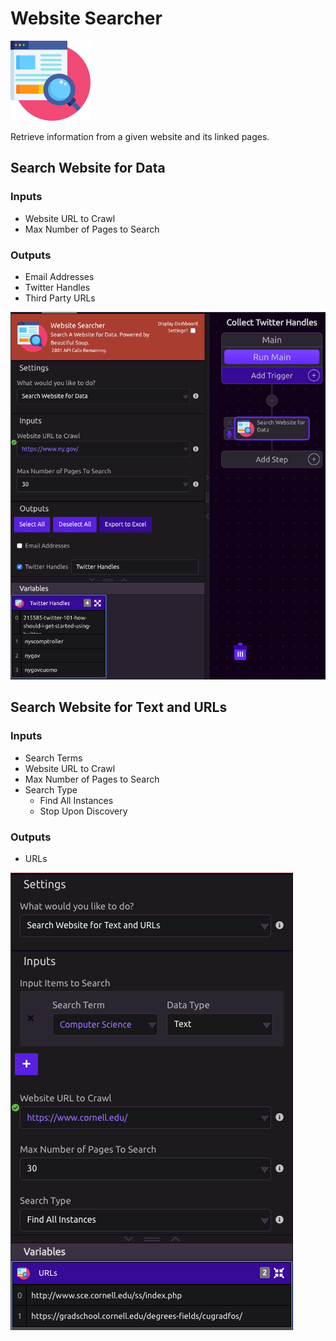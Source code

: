 # Website Searcher

![Search a Website for Data. Powered by Beautiful Soup.](../../.gitbook/assets/site_siftter%20%281%29.png)

Retrieve information from a given website and its linked pages.

## Search Website for Data

### Inputs

* Website URL to Crawl
* Max Number of Pages to Search

### Outputs

* Email Addresses
* Twitter Handles
* Third Party URLs

![](../../.gitbook/assets/screen-shot-2019-07-17-at-5.06.25-pm.png)

## Search Website for Text and URLs

### Inputs

* Search Terms
* Website URL to Crawl
* Max Number of Pages to Search
* Search Type
  * Find All Instances
  * Stop Upon Discovery

### Outputs

* URLs

![](../../.gitbook/assets/screen-shot-2019-07-17-at-5.09.56-pm.png)

